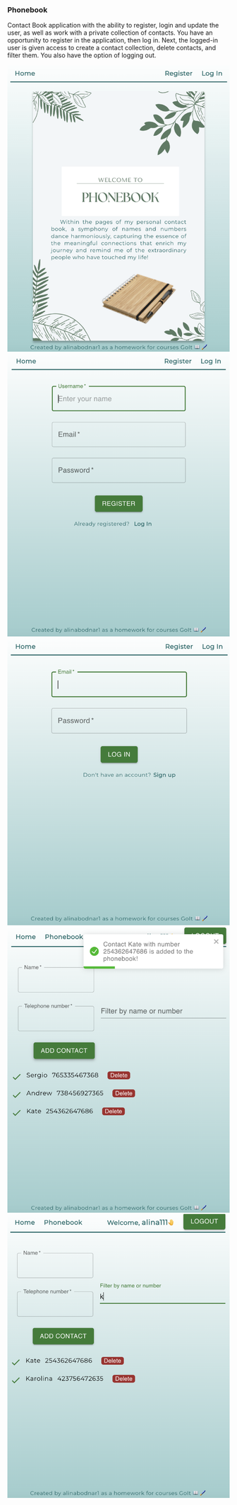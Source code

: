 ### Phonebook

Contact Book application with the ability to register, login and update the user, as well as work with a private collection of contacts. 
You have an opportunity to register in the application, then log in. Next, the logged-in user is given access to create a contact collection, delete contacts, and filter them. You also have the option of logging out.

![home](/assets/total-page.png) 
![register](/assets/register-page.png) 
![login](/assets/login-page.png) 
![add_name](/assets/add-contact.png) 
![filter_contacts](/assets/filter.png) 